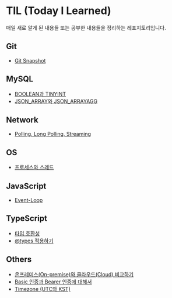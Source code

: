 # TIL (Today I Learned)

매일 새로 알게 된 내용들 또는 공부한 내용들을 정리하는 레포지토리입니다.

## Git

-   [Git Snapshot](https://github.com/iamkanguk97/TIL/blob/main/Git/Git-Snapshot.md)

## MySQL

-   [BOOLEAN과 TINYINT](https://github.com/iamkanguk97/TIL/blob/main/MySQL/BOOLEAN%EA%B3%BC%20TINYINT.md)
-   [JSON_ARRAY와 JSON_ARRAYAGG](https://github.com/iamkanguk97/TIL/blob/main/MySQL/JSON_ARRAY%EC%99%80%20JSON_ARRAYAGG.md)

## Network

-   [Polling, Long Polling, Streaming](https://github.com/iamkanguk97/TIL/blob/main/Network/Polling.md)

## OS

-   [프로세스와 스레드](https://github.com/iamkanguk97/TIL/blob/main/OS/%ED%94%84%EB%A1%9C%EC%84%B8%EC%8A%A4%EC%99%80%20%EC%8A%A4%EB%A0%88%EB%93%9C.md)

## JavaScript

-   [Event-Loop](https://github.com/iamkanguk97/TIL/blob/main/JavaScript/Event-Loop.md)

## TypeScript

-   [타입 호환성](https://github.com/iamkanguk97/TIL/blob/main/TypeScript/%ED%83%80%EC%9E%85%20%ED%98%B8%ED%99%98%EC%84%B1.md)
-   [@types 적용하기](https://github.com/iamkanguk97/TIL/blob/main/TypeScript/%40types%20%EC%A0%81%EC%9A%A9%ED%95%98%EA%B8%B0.md)

## Others

-   [온프레미스(On-premise)와 클라우드(Cloud) 비교하기](<https://github.com/iamkanguk97/TIL/blob/main/Others/%EC%98%A8%ED%94%84%EB%A0%88%EB%AF%B8%EC%8A%A4(On-premise)%EC%99%80%20%ED%81%B4%EB%9D%BC%EC%9A%B0%EB%93%9C(Cloud).md>)
-   [Basic 인증과 Bearer 인증에 대해서](https://github.com/iamkanguk97/TIL/blob/main/Basic%20%EC%9D%B8%EC%A6%9D%EA%B3%BC%20Bearer%20%EC%9D%B8%EC%A6%9D.md)
-   [Timezone (UTC와 KST)](https://github.com/iamkanguk97/TIL/blob/main/Others/Timezone.md)
